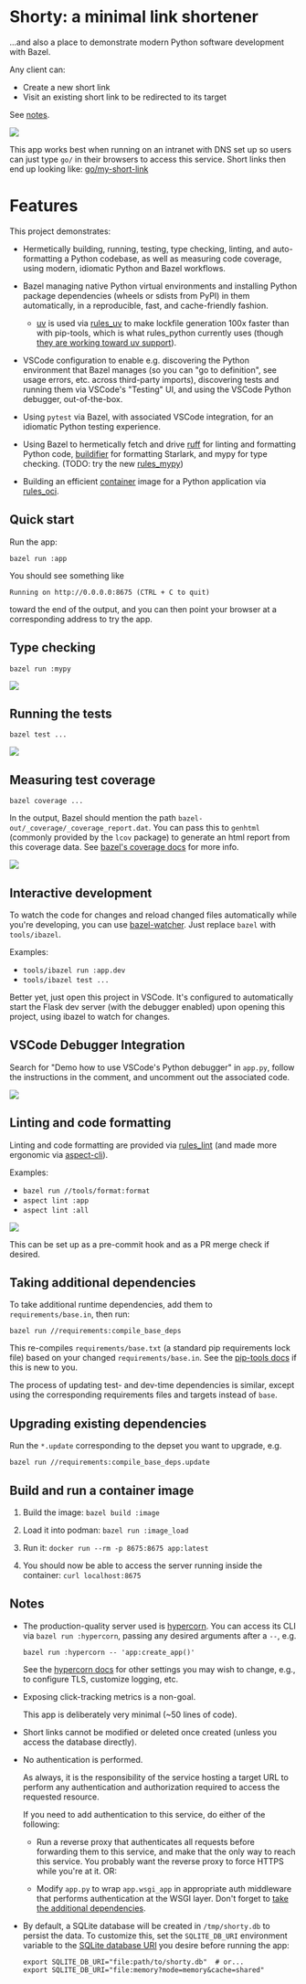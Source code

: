# Shorty: a minimal link shortener

...and also a place to demonstrate
modern Python software development with Bazel.

Any client can:
* Create a new short link
* Visit an existing short link to be redirected to its target

See [notes](#notes).

![](./screenshot-shorty.png)

This app works best when running on an intranet with DNS set up so users can just type
`go/` in their browsers to access this service. Short links then end up looking like:
[go/my-short-link](https://go/my-short-link)


# Features

This project demonstrates:

* Hermetically building, running, testing, type checking, linting, and auto-formatting
  a Python codebase, as well as measuring code coverage,
  using modern, idiomatic Python and Bazel workflows.

* Bazel managing native Python virtual environments
  and installing Python package dependencies (wheels or sdists from PyPI)
  in them automatically, in a reproducible, fast, and cache-friendly fashion.

  * [uv](https://docs.astral.sh/uv/) is used via [rules_uv](https://github.com/theoremlp/rules_uv)
    to make lockfile generation 100x faster than with pip-tools,
    which is what rules_python currently uses
    (though [they are working toward uv support](https://github.com/bazelbuild/rules_python/issues/1975)).

* VSCode configuration to enable e.g.
  discovering the Python environment that Bazel manages
  (so you can "go to definition", see usage errors, etc. across third-party imports),
  discovering tests and running them via VSCode's "Testing" UI,
  and using the VSCode Python debugger, out-of-the-box.

* Using `pytest` via Bazel, with associated VSCode integration,
  for an idiomatic Python testing experience.

* Using Bazel to hermetically fetch and drive
  [ruff](https://docs.astral.sh/ruff/) for linting and formatting Python code,
  [buildifier](https://github.com/bazelbuild/buildtools/blob/master/buildifier/README.md)
  for formatting Starlark,
  and mypy for type checking.
  (TODO: try the new [rules_mypy](https://github.com/theoremlp/rules_mypy))

* Building an efficient [container](./container) image for a Python application via
  [rules_oci](https://github.com/bazel-contrib/rules_oci/blob/main/docs/python.md).


## Quick start

Run the app:
```
bazel run :app
```

You should see something like
```
Running on http://0.0.0.0:8675 (CTRL + C to quit)
```
toward the end of the output, and you can then point your browser
at a corresponding address to try the app.


## Type checking

```
bazel run :mypy
```
![](./screenshot-mypy.png)


## Running the tests

```
bazel test ...
```
![](./screenshot-test.png)


## Measuring test coverage

```
bazel coverage ...
```

In the output, Bazel should mention the path `bazel-out/_coverage/_coverage_report.dat`.
You can pass this to `genhtml` (commonly provided by the `lcov` package)
to generate an html report from this coverage data.
See [bazel's coverage docs](https://bazel.build/configure/coverage) for more info.

![](./screenshot-coverage.png)


## Interactive development

To watch the code for changes and reload changed files automatically while you're developing,
you can use [bazel-watcher](https://github.com/bazelbuild/bazel-watcher).
Just replace `bazel` with `tools/ibazel`.

Examples:
* `tools/ibazel run :app.dev`
* `tools/ibazel test ...`

Better yet, just open this project in VSCode. It's configured to automatically start
the Flask dev server (with the debugger enabled) upon opening this project,
using ibazel to watch for changes.


## VSCode Debugger Integration

Search for "Demo how to use VSCode's Python debugger" in `app.py`,
follow the instructions in the comment, and uncomment out the associated code.

![](./screenshot-debugger.png)


## Linting and code formatting

Linting and code formatting are provided via
[rules_lint](https://github.com/aspect-build/rules_lint)
(and made more ergonomic via [aspect-cli](https://github.com/aspect-build/aspect-cli)).

Examples:
* `bazel run //tools/format:format`
* `aspect lint :app`
* `aspect lint :all`

![](./screenshot-lint.png)

This can be set up as a pre-commit hook
and as a PR merge check if desired.


## Taking additional dependencies

To take additional runtime dependencies,
add them to `requirements/base.in`, then run:
```
bazel run //requirements:compile_base_deps
```

This re-compiles `requirements/base.txt` (a standard pip requirements lock file)
based on your changed `requirements/base.in`.
See the [pip-tools docs](https://pip-tools.readthedocs.io) if this is new to you.

The process of updating test- and dev-time dependencies is similar,
except using the corresponding requirements files and targets instead of `base`.


## Upgrading existing dependencies

Run the `*.update` corresponding to the depset you want to upgrade, e.g.
```
bazel run //requirements:compile_base_deps.update
```


## Build and run a container image

1. Build the image: `bazel build :image`

1. Load it into podman: `bazel run :image_load`

1. Run it: `docker run --rm -p 8675:8675 app:latest`

1. You should now be able to access the server running inside the container:
   `curl localhost:8675`


## Notes

* The production-quality server used is [hypercorn](https://hypercorn.rtfd.io).
  You can access its CLI via `bazel run :hypercorn`,
  passing any desired arguments after a `--`, e.g.
  ```
  bazel run :hypercorn -- 'app:create_app()'
  ```
  See the [hypercorn docs](https://hypercorn.readthedocs.io/en/latest/how_to_guides/configuring.html#configuration-options)
  for other settings you may wish to change,
  e.g., to configure TLS, customize logging, etc.

* Exposing click-tracking metrics is a non-goal.

  This app is deliberately very minimal (~50 lines of code).

* Short links cannot be modified or deleted once created
  (unless you access the database directly).

* No authentication is performed.

  As always, it is the responsibility of the service hosting a target URL
  to perform any authentication and authorization required to access the requested resource.

  If you need to add authentication to this service, do either of the following:

  * Run a reverse proxy that authenticates all requests before forwarding them
    to this service, and make that the only way to reach this service.
    You probably want the reverse proxy to force HTTPS while you're at it. OR:

  * Modify `app.py` to wrap `app.wsgi_app` in appropriate auth middleware
    that performs authentication at the WSGI layer.
    Don't forget to [take the additional dependencies](#taking-additional-dependencies).

* By default, a SQLite database will be created in `/tmp/shorty.db` to persist the data.
  To customize this, set the `SQLITE_DB_URI` environment variable
  to the [SQLite database URI](https://docs.python.org/3/library/sqlite3.html#sqlite3-uri-tricks)
  you desire before running the app:

  ```
  export SQLITE_DB_URI="file:path/to/shorty.db"  # or...
  export SQLITE_DB_URI="file:memory?mode=memory&cache=shared"
  ```
